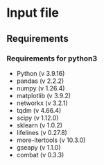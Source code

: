 # Input file


## Requirements
### Requirements for python3
+ Python (v 3.9.16)
+ pandas (v 2.2.2)
+ numpy (v 1.26.4)
+ matplotlib (v 3.9.2)
+ networkx (v 3.2.1)
+ tqdm (v 4.66.4)
+ scipy (v 1.12.0)
+ sklearn (v 1.0.2)
+ lifelines (v 0.27.8)
+ more-itertools (v 10.3.0)
+ gseapy (v 1.1.0)
+ combat (v 0.3.3)

